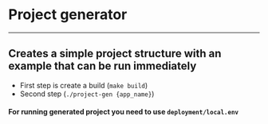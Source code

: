 # Project generator

---

## Creates a simple project structure with an example that can be run immediately

* First step is create a build (`make build`)
* Second step (`./project-gen {app_name}`)

#### For running generated project you need to use `deployment/local.env` 